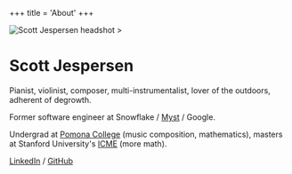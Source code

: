 +++
title = 'About'
+++

![Scott Jespersen headshot >](/images/swissalpsheadshotsm.png)

# Scott Jespersen

Pianist, violinist, composer, multi-instrumentalist, lover of the outdoors, adherent of degrowth.

Former software engineer at Snowflake / [Myst](https://myst.ai/) / Google.

Undergrad at [Pomona College](https://www.pomona.edu/) (music composition, mathematics), 
masters at Stanford University's [ICME](https://icme.stanford.edu/) (more math).

[LinkedIn](https://www.linkedin.com/in/scottjespersen/) / [GitHub](https://github.com/sdjespersen/)